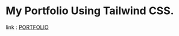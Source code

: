 # My Portfolio Using Tailwind CSS.

link : [PORTFOLIO](https://ysrndev.site/portfolio-tailwind-css)
